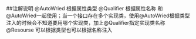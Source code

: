 ##注解说明
@AutoWried 根据属性类型
@Qualifier 根据属性名称  和@AutoWried一起使用；当一个接口存在多个实现类，使用@AutoWried根据类型注入的时候会不知道要用哪个实现类，加上@Qualifier指定实现类名称
@Resourse  可以根据类型也可以根据名称注入